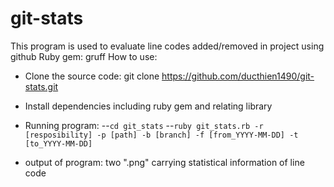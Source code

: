 git-stats
=========

This program is used to evaluate line codes added/removed in project using github
Ruby gem: gruff
How to use:
- Clone the source code:
git clone https://github.com/ducthien1490/git-stats.git
- Install dependencies including ruby gem and relating library
- Running program:
--```cd git_stats```
--```ruby git_stats.rb -r [resposibility] -p [path] -b [branch] -f [from_YYYY-MM-DD] -t [to_YYYY-MM-DD]```

- output of program: two ".png" carrying statistical information of line code
